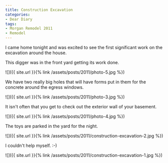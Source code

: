 ```yaml
---
title: Construction Excavation
categories:
- Dear Diary
tags:
- Morgan Remodel 2011
- Remodel
---
```


I came home tonight and was excited to see the first significant work on the excavation around the house.

This digger was in the front yard getting its work done.

![]({{ site.url }}{% link /assets/posts/2011/photo-5.jpg %})

We have two really big holes that will have forms put in them for the concrete around the egress windows.

![]({{ site.url }}{% link /assets/posts/2011/photo-3.jpg %})

It isn't often that you get to check out the exterior wall of your basement.

![]({{ site.url }}{% link /assets/posts/2011/photo-4.jpg %})

The toys are parked in the yard for the night.

![]({{ site.url }}{% link /assets/posts/2011/construction-excavation-2.jpg %})

I couldn't help myself. :-)

![]({{ site.url }}{% link /assets/posts/2011/construction-excavation-1.jpg %})
